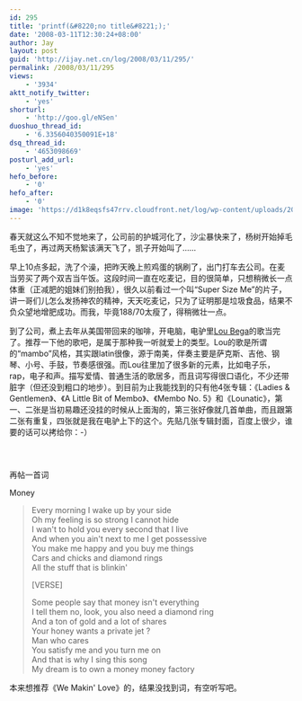 ```yaml
---
id: 295
title: 'printf(&#8220;no title&#8221;);'
date: '2008-03-11T12:30:24+08:00'
author: Jay
layout: post
guid: 'http://ijay.net.cn/log/2008/03/11/295/'
permalink: /2008/03/11/295
views:
    - '3934'
aktt_notify_twitter:
    - 'yes'
shorturl:
    - 'http://goo.gl/eNSen'
duoshuo_thread_id:
    - '6.3356040350091E+18'
dsq_thread_id:
    - '4653098669'
posturl_add_url:
    - 'yes'
hefo_before:
    - '0'
hefo_after:
    - '0'
image: 'https://d1k8eqsfs47rrv.cloudfront.net/log/wp-content/uploads/2008/03/lou_1.png'
---
```


<!-- wp:paragraph -->
<p>春天就这么不知不觉地来了，公司前的护城河化了，沙尘暴快来了，杨树开始掉毛毛虫了，再过两天杨絮该满天飞了，凯子开始叫了……</p>
<!-- /wp:paragraph -->

<!-- wp:paragraph -->
<p>早上10点多起，洗了个澡，把昨天晚上煎鸡蛋的锅刷了，出门打车去公司。在麦当劳买了两个双吉当午饭。这段时间一直在吃麦记，目的很简单，只想稍微长一点体重（正减肥的姐妹们别拍我），很久以前看过一个叫“Super Size Me”的片子，讲一哥们儿怎么发扬神农的精神，天天吃麦记，只为了证明那是垃圾食品，结果不负众望地增肥成功。而我，毕竟188/70太瘦了，得稍微壮一点。</p>
<!-- /wp:paragraph -->

<!-- wp:paragraph -->
<p>到了公司，煮上去年从美国带回来的咖啡，开电脑，电驴里<a href="http://www.loubega.com/en/content.html" target="_blank" rel="noopener">Lou Bega</a>的歌当完了。推荐一下他的歌吧，是属于那种我一听就爱上的类型。Lou的歌是所谓的“mambo”风格，其实跟latin很像，源于南美，伴奏主要是萨克斯、吉他、钢琴、小号、手鼓，节奏感很强。而Lou往里加了很多新的元素，比如电子乐，rap，电子和声。描写爱情、普通生活的歌居多，而且词写得很口语化，不少还带脏字（但还没到粗口的地步）。到目前为止我能找到的只有他4张专辑：《Ladies &amp; Gentlemen》、《A Little Bit of Membo》、《Membo No. 5》和《Lounatic》，第一、二张是当初易趣还没挂的时候从上面淘的，第三张好像就几首单曲，而且跟第二张有重复，四张就是我在电驴上下的这个。先贴几张专辑封面，百度上很少，谁要的话可以拷给你：-）</p>
<!-- /wp:paragraph -->

<!-- wp:jetpack/tiled-gallery {"className":"is-style-square","columnWidths":[[66.78403755868544,33.21596244131455]],"ids":[11854,11856,11858],"linkTo":"attachment"} -->
<div class="wp-block-jetpack-tiled-gallery aligncenter is-style-square"><div class="tiled-gallery__gallery"><div class="tiled-gallery__row columns-3"><div class="tiled-gallery__col"><figure class="tiled-gallery__item"><a href="https://www.jayxu.com/lou_1"><img alt="" data-height="400" data-id="11854" data-link="https://www.jayxu.com/lou_1" data-url="https://www.jayxu.com/log/wp-content/uploads/2008/03/lou_1.png" data-width="400" src="https://i1.wp.com/www.jayxu.com/log/wp-content/uploads/2008/03/lou_1.png?ssl=1&amp;resize=400%2C400" layout="responsive"/></a></figure></div><div class="tiled-gallery__col"><figure class="tiled-gallery__item"><a href="https://www.jayxu.com/lou_2"><img alt="" data-height="400" data-id="11856" data-link="https://www.jayxu.com/lou_2" data-url="https://www.jayxu.com/log/wp-content/uploads/2008/03/lou_2.png" data-width="400" src="https://i2.wp.com/www.jayxu.com/log/wp-content/uploads/2008/03/lou_2.png?ssl=1&amp;resize=400%2C400" layout="responsive"/></a></figure></div><div class="tiled-gallery__col"><figure class="tiled-gallery__item"><a href="https://www.jayxu.com/lou_3"><img alt="" data-height="400" data-id="11858" data-link="https://www.jayxu.com/lou_3" data-url="https://www.jayxu.com/log/wp-content/uploads/2008/03/lou_3.png" data-width="400" src="https://i1.wp.com/www.jayxu.com/log/wp-content/uploads/2008/03/lou_3.png?ssl=1&amp;resize=400%2C400" layout="responsive"/></a></figure></div></div></div></div>
<!-- /wp:jetpack/tiled-gallery -->

<!-- wp:paragraph -->
<p>再帖一首词</p>
<!-- /wp:paragraph -->

<!-- wp:paragraph -->
<p>Money</p>
<!-- /wp:paragraph -->

<!-- wp:quote -->
<blockquote class="wp-block-quote"><p>Every morning I wake up by your side<br>Oh my feeling is so strong I cannot hide<br>I wan't to hold you every second that I live<br>And when you ain't next to me I get possessive<br>You make me happy and you buy me things<br>Cars and chicks and diamond rings<br>All the stuff that is blinkin'</p><p>[VERSE]</p><p>Some people say that money isn't everything<br>I tell them no, look, you also need a diamond ring<br>And a ton of gold and a lot of shares<br>Your honey wants a private jet ?<br>Man who cares<br>You satisfy me and you turn me on<br>And that is why I sing this song<br>My dream is to own a money money factory</p></blockquote>
<!-- /wp:quote -->

<!-- wp:paragraph -->
<p>本来想推荐《We Makin' Love》的，结果没找到词，有空听写吧。</p>
<!-- /wp:paragraph -->